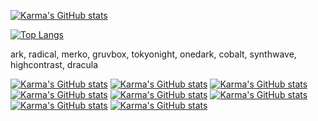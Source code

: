 [![Karma's GitHub stats](https://github-readme-stats.vercel.app/api?username=Ie-Karma&show_icons=true&theme=dracula)](https://github.com/Ie-Karma/github-readme-stats)

[![Top Langs](https://github-readme-stats.vercel.app/api/top-langs/?username=Ie-Karma&hide_progress=false&show_icons=true&theme=synthwave)](https://github.com/Ie-Karma/github-readme-stats)

ark, radical, merko, gruvbox, tokyonight, onedark, cobalt, synthwave, highcontrast, dracula

[![Karma's GitHub stats](https://github-readme-stats.vercel.app/api?username=Ie-Karma&show_icons=true&theme=dark)](https://github.com/Ie-Karma/github-readme-stats)
[![Karma's GitHub stats](https://github-readme-stats.vercel.app/api?username=Ie-Karma&show_icons=true&theme=gruvbox)](https://github.com/Ie-Karma/github-readme-stats)
[![Karma's GitHub stats](https://github-readme-stats.vercel.app/api?username=Ie-Karma&show_icons=true&theme=onedark)](https://github.com/Ie-Karma/github-readme-stats)
[![Karma's GitHub stats](https://github-readme-stats.vercel.app/api?username=Ie-Karma&show_icons=true&theme=cobalt)](https://github.com/Ie-Karma/github-readme-stats)
[![Karma's GitHub stats](https://github-readme-stats.vercel.app/api?username=Ie-Karma&show_icons=true&theme=synthwave)](https://github.com/Ie-Karma/github-readme-stats)
[![Karma's GitHub stats](https://github-readme-stats.vercel.app/api?username=Ie-Karma&show_icons=true&theme=highcontrast)](https://github.com/Ie-Karma/github-readme-stats)
[![Karma's GitHub stats](https://github-readme-stats.vercel.app/api?username=Ie-Karma&show_icons=true&theme=tokyonight)](https://github.com/Ie-Karma/github-readme-stats)
[![Karma's GitHub stats](https://github-readme-stats.vercel.app/api?username=Ie-Karma&show_icons=true&theme=tokyonight)](https://github.com/Ie-Karma/github-readme-stats)
